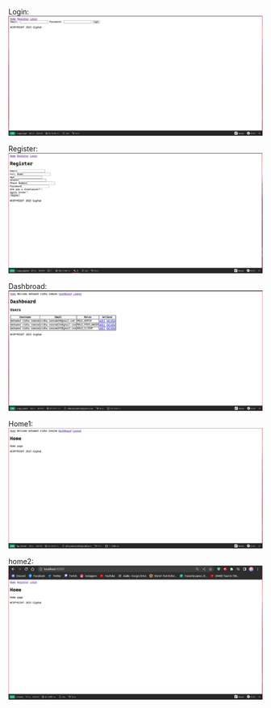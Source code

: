 Login:
![alt text](https://github.com/med-ridha/gighub/blob/863458117eec88b99130e54ead7cfa2a5167a6bf/images/Login.png?raw=true)

Register:
![alt text](https://github.com/med-ridha/gighub/blob/b50348f42669c9744b311b223c7ca3460269f6d5/images/Register.png?raw=true)

Dashbroad:
![alt text](https://github.com/med-ridha/gighub/blob/8ebf29110befe5ecb6159150586a87f2a188b287/images/dashboard.png?raw=true)

Home1:
![alt text](https://github.com/med-ridha/gighub/blob/8ebf29110befe5ecb6159150586a87f2a188b287/images/home_logedin.png?raw=true)

home2:
![alt text](https://github.com/med-ridha/gighub/blob/8ebf29110befe5ecb6159150586a87f2a188b287/images/home_notlogedin.png?raw=true)


